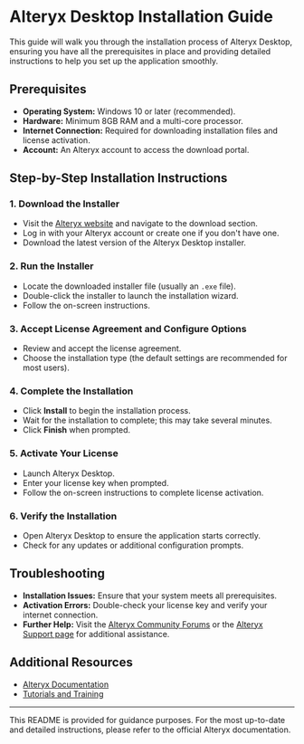 # Alteryx Desktop Installation Guide

This guide will walk you through the installation process of Alteryx Desktop, ensuring you have all the prerequisites in place and providing detailed instructions to help you set up the application smoothly.

## Prerequisites

- **Operating System:** Windows 10 or later (recommended).
- **Hardware:** Minimum 8GB RAM and a multi-core processor.
- **Internet Connection:** Required for downloading installation files and license activation.
- **Account:** An Alteryx account to access the download portal.

## Step-by-Step Installation Instructions

### 1. Download the Installer
- Visit the [Alteryx website](https://www.alteryx.com/) and navigate to the download section.
- Log in with your Alteryx account or create one if you don't have one.
- Download the latest version of the Alteryx Desktop installer.

### 2. Run the Installer
- Locate the downloaded installer file (usually an `.exe` file).
- Double-click the installer to launch the installation wizard.
- Follow the on-screen instructions.

### 3. Accept License Agreement and Configure Options
- Review and accept the license agreement.
- Choose the installation type (the default settings are recommended for most users).

### 4. Complete the Installation
- Click **Install** to begin the installation process.
- Wait for the installation to complete; this may take several minutes.
- Click **Finish** when prompted.

### 5. Activate Your License
- Launch Alteryx Desktop.
- Enter your license key when prompted.
- Follow the on-screen instructions to complete license activation.

### 6. Verify the Installation
- Open Alteryx Desktop to ensure the application starts correctly.
- Check for any updates or additional configuration prompts.

## Troubleshooting

- **Installation Issues:** Ensure that your system meets all prerequisites.
- **Activation Errors:** Double-check your license key and verify your internet connection.
- **Further Help:** Visit the [Alteryx Community Forums](https://community.alteryx.com/) or the [Alteryx Support page](https://www.alteryx.com/support) for additional assistance.

## Additional Resources

- [Alteryx Documentation](https://help.alteryx.com/)
- [Tutorials and Training](https://www.alteryx.com/partners/training)

---

This README is provided for guidance purposes. For the most up-to-date and detailed instructions, please refer to the official Alteryx documentation.
